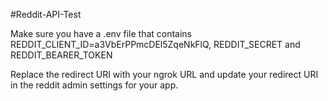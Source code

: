 #Reddit-API-Test

Make sure you have a .env file that contains REDDIT_CLIENT_ID=a3VbErPPmcDEl5ZqeNkFlQ, REDDIT_SECRET and REDDIT_BEARER_TOKEN

Replace the redirect URI with your ngrok URL and update your redirect URI in the reddit admin settings for your app.